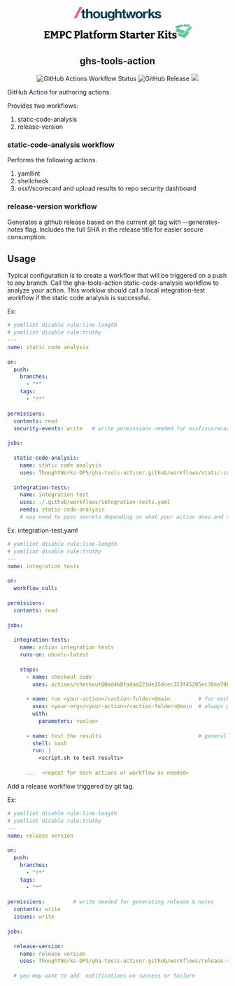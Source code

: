 <div align="center">
	<p>
	<img alt="Thoughtworks Logo" src="https://raw.githubusercontent.com/ThoughtWorks-DPS/static/master/thoughtworks_flamingo_wave.png?sanitize=true" width=200 /><br />
	<img alt="DPS Title" src="https://raw.githubusercontent.com/ThoughtWorks-DPS/static/master/EMPCPlatformStarterKitsImage.png?sanitize=true" width=350/><br />
	<h2>ghs-tools-action</h2>
	<img alt="GitHub Actions Workflow Status" src="https://img.shields.io/github/actions/workflow/status/ThoughtWorks-DPS/gha-tools-action/.github%2Fworkflows%2Fdevelopment-build.yaml"> <img alt="GitHub Release" src="https://img.shields.io/github/v/release/ThoughtWorks-DPS/gha-tools-action"> <a href="https://aws.amazon.com"><img src="https://img.shields.io/badge/-deployed-blank.svg?style=social&logo=amazon"></a>
	</p>
</div>

GitHub Action for authoring actions.

Provides two workflows:
1. static-code-analysis
2. release-version


### static-code-analysis workflow  

Performs the following actions.
1. yamllint
2. shellcheck
3. ossf/scorecard and upload results to repo security dashboard

### release-version workflow  

Generates a github release based on the current git tag with --generates-notes flag. Includes the full SHA in the release title for easier secure consumption.  

## Usage  

Typical configuration is to create a workflow that will be triggered on a push to any branch. Call the gha-tools-action static-code-analysis workflow to analyze your action. This worklow should call a local integration-test workflow if the static code analysis is successful.  

Ex:  
```yaml
# yamllint disable rule:line-length
# yamllint disable rule:truthy
---
name: static code analysis

on:
  push:
    branches:
      - "*"
    tags:
      - "!*"

permissions:
  contents: read
  security-events: write   # write permissions needed for ossf/scorecard

jobs:

  static-code-analysis:
    name: static code analysis
    uses: ThoughtWorks-DPS/gha-tools-action/.github/workflows/static-code-analysis.yaml@main

  integration-tests:
    name: integration test
    uses: ./.github/workflows/integration-tests.yaml
    needs: static-code-analysis
    # may need to pass secrets depending on what your action does and test requirements
```


Ex: integration-test.yaml
```yaml
# yamllint disable rule:line-length
# yamllint disable rule:truthy
---
name: integration tests

on:
  workflow_call:

permissions:
  contents: read

jobs:

  integration-tests:
    name: action integration tests
    runs-on: ubuntu-latest

    steps:
      - name: checkout code
        uses: actions/checkout@0ad4b8fadaa221de15dcec353f45205ec38ea70b         # v4.1.4

      - name: run <your-action>/<action-folder>@main         # for each action in your solution, path not needed if single action
        uses: <your-org>/<your-action>/<action-folder>@main  # always @main since this is ci
        with:
          parameters: <value>

      - name: test the results                               # generally you will need to use the action then test what happened
        shell: bash
        run: |
          <script.sh to test results>

      ...  <repeat for each actions or workflow as needed>
```

Add a release workflow triggered by git tag.  

Ex:  
```yaml
# yamllint disable rule:line-length
# yamllint disable rule:truthy
---
name: release version

on:
  push:
    branches:
      - "!*"
    tags:
      - "*"

permissions:         # write needed for generating release & notes
  contents: write
  issues: write

jobs:

  release-version:
    name: release version
    uses: ThoughtWorks-DPS/gha-tools-action/.github/workflows/release-version.yaml@main

  # you may want to add  notifications on success or failure
```
